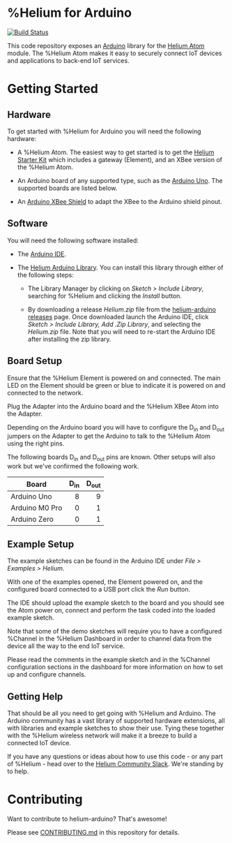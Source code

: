 # %Helium for Arduino #

[![Build Status](https://travis-ci.com/helium/helium-arduino.svg?token=aKFDFjxw98usjj6jrpst&branch=master)](https://travis-ci.com/helium/helium-arduino)

This code repository exposes an [Arduino](https://www.arduino.cc/)
library for
the [Helium Atom](https://www.helium.com/products/atom-xbee-module)
module. The %Helium Atom makes it easy to securely connect IoT devices
and applications to back-end IoT services.


# Getting Started #


## Hardware ##

To get started with %Helium for Arduino you will need the following hardware:

* A %Helium Atom. The easiest way to get started is to get
  the
  [Helium Starter Kit](https://www.helium.com/products/helium-starter-kit) which
  includes a gateway (Element), and an XBee version of the %Helium
  Atom.

* An Arduino board of any supported type, such as
  the
  [Arduino Uno](https://www.arduino.cc/en/main/arduinoBoardUno). The
  supported boards are listed below.

* An
  [Arduino XBee Shield](https://www.helium.com/products/atom-arduino-adapters) to
  adapt the XBee to the Arduino shield pinout.



## Software ##

You will need the following software installed:

* The [Arduino IDE](https://www.arduino.cc/en/Main/Software).

* The
  [Helium Arduino Library](https://github.com/helium/helium-arduino). You
  can install this library through either of the following steps:

    * The Library Manager by clicking on _Sketch > Include Library_,
      searching for %Helium and clicking the _Install_ button.

    * By downloading a release _Helium.zip_ file from
      the
      [helium-arduino releases](https://github.com/helium/helium-arduino/releases) page. Once
      downloaded launch the Arduino IDE, click _Sketch > Include
      Library, Add .Zip Library_, and selecting the _Helium.zip_
      file. Note that you will need to re-start the Arduino IDE after
      installing the zip library.


## Board Setup ##

Ensure that the %Helium Element is powered on and
connected. The main LED on the Element should be green or blue to
indicate it is powered on and connected to the network.

Plug the Adapter into the Arduino board and the %Helium XBee Atom into
the Adapter.

Depending on the Arduino board you will have to configure the
D<SUB>in</SUB> and D<SUB>out</SUB> jumpers on the Adapter to get the
Arduino to talk to the %Helium Atom using the right pins.

The following boards D<SUB>in</SUB> and D<SUB>out</SUB> pins are
known. Other setups will also work but we've confirmed the following
work.

Board             | D<SUB>in</SUB> | D<SUB>out</SUB>
------------------| -------------: | --------------:
Arduino Uno       | 8              | 9
Arduino M0 Pro    | 0              | 1
Arduino Zero      | 0              | 1

## Example Setup ##

The example sketches can be found in the Arduino IDE under _File > Examples > Helium_.

With one of the examples opened, the Element powered on, and the
configured board connected to a USB port click the _Run_ button.

The IDE should upload the example sketch to the board and you should
see the Atom power on, connect and perform the task coded into the
loaded example sketch.

Note that some of the demo sketches will require you to have a
configured %Channel in the %Helium Dashboard in order to channel data
from the device all the way to the end IoT service.

Please read the comments in the example sketch and in the %Channel
configuration sections in the dashboard for more information on how to
set up and configure channels.

## Getting Help ##

That should be all you need to get going with %Helium and Arduino. The
Arduino community has a vast library of supported hardware extensions,
all with libraries and example sketches to show their use. Tying these
together with the %Helium wireless network will make it a breeze to
build a connected IoT device.

If you have any questions or ideas about how to use this code - or any
part of %Helium - head over to
the [Helium Community Slack](http://chat.helium.com/). We're standing
by to help.

# Contributing

Want to contribute to helium-arduino? That's awesome!

Please
see
[CONTRIBUTING.md](https://github.com/helium/helium-arduino/CONTRIBUTING.md) in
this repository for details.
